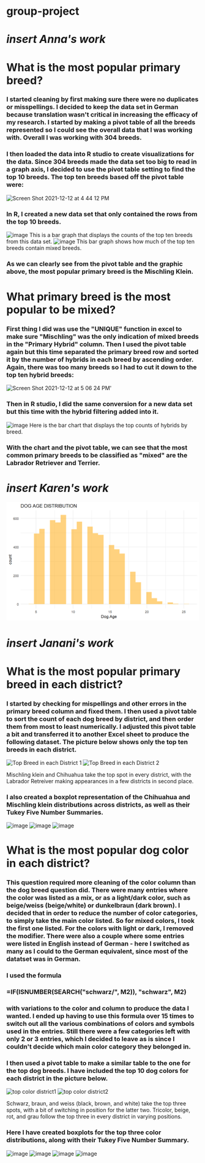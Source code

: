 # group-project
# *insert Anna's work*

# What is the most popular primary breed?
### I started cleaning by first making sure there were no duplicates or misspellings. I decided to keep the data set in German because translation wasn't critical in increasing the efficacy of my research. I started by making a pivot table of all the breeds represented so I could see the overall data that I was working with. Overall I was working with 304 breeds. 

### I then loaded the data into R studio to create visualizations for the data. Since 304 breeds made the data set too big to read in a graph axis, I decided to use the pivot table setting to find the top 10 breeds. The top ten breeds based off the pivot table were:
<img width="399" alt="Screen Shot 2021-12-12 at 4 44 12 PM" src="https://user-images.githubusercontent.com/91634200/145736587-6eded52e-7a58-46e6-a5c5-e0a791cb6b2a.png">

###  In R, I created a new data set that only contained the rows from the top 10 breeds. 
![image](https://user-images.githubusercontent.com/91634200/145736871-3bbdb87b-f23c-4ee7-bc40-b708308a47e2.png)
This is a bar graph that displays the counts of the top ten breeds from this data set. 
![image](https://user-images.githubusercontent.com/91634200/145738010-1c98ac88-81bc-4c07-911a-9982e8cdb112.png)
This bar graph shows how much of the top ten breeds contain mixed breeds.
### As we can clearly see from the pivot table and the graphic above, the most popular primary breed is the Mischling Klein. 

# What primary breed is the most popular to be mixed?
### First thing I did was use the "UNIQUE" function in excel to make sure "Mischling" was the only indication of mixed breeds in the "Primary Hybrid" column. Then I used the pivot table again but this time separated the primary breed row and sorted it by the number of hybrids in each breed by ascending order. Again, there was too many breeds so I had to cut it down to the top ten hybrid breeds:  
<img width="399" alt="Screen Shot 2021-12-12 at 5 06 24 PM" src="https://user-images.githubusercontent.com/91634200/145737551-e8ccea3d-00a3-45c7-b52c-b98e4a2453ef.png">'
### Then in R studio, I did the same conversion for a new data set but this time with the hybrid filtering added into it.
![image](https://user-images.githubusercontent.com/91634200/145737642-86831f69-3cab-4ebf-b617-128caffecd41.png)
Here is the bar chart that displays the top counts of hybrids by breed.
### With the chart and the pivot table, we can see that the most common primary breeds to be classified as "mixed" are the Labrador Retriever and Terrier. 



# *insert Karen's work*
![image](https://github.com/kmj333/group-project/blob/main/agedist.png)

# *insert Janani's work*
# What is the most popular primary breed in each district?
### I started by checking for mispellings and other errors in the primary breed column and fixed them. I then used a pivot table to sort the count of each dog breed by district, and then order them from most to least numerically. I adjusted this pivot table a bit and transferred it to another Excel sheet to produce the following dataset. The picture below shows only the top ten breeds in each district. 

![Top Breed in each District 1](https://user-images.githubusercontent.com/91508008/145883698-5d9d54dc-b491-4159-a193-c1b31b2e54cb.JPG)
![Top Breed in each District 2](https://user-images.githubusercontent.com/91508008/145883769-bc75c62b-2257-4851-9aee-496a5a2f0cc2.JPG)

Mischling klein and Chihuahua take the top spot in every district, with the Labrador Retreiver making appearances in a few districts in second place.

### I also created a boxplot representation of the Chihuahua and Mischling klein distributions across districts, as well as their Tukey Five Number Summaries. 

![image](https://user-images.githubusercontent.com/91508008/145884549-8519cb61-d15f-4197-bf44-f7d920a656fa.png)
![image](https://user-images.githubusercontent.com/91508008/146235179-d3814ed9-59a0-4a4f-a1fe-fcf36d2ceed8.png)
![image](https://user-images.githubusercontent.com/91508008/145890210-3bc7cb18-301b-41c2-8cc8-5fa5856c722f.png)


# What is the most popular dog color in each district?
### This question required more cleaning of the color column than the dog breed question did. There were many entries where the color was listed as a mix, or as a light/dark color, such as beige/weiss (beige/white) or dunkelbraun (dark brown). I decided that in order to reduce the number of color categories, to simply take the main color listed. So for mixed colors, I took the first one listed. For the colors with light or dark, I removed the modifier. There were also a couple where some entries were listed in English instead of German - here I switched as many as I could to the German equivalent, since most of the datatset was in German.

### I used the formula 

### =IF(ISNUMBER(SEARCH("schwarz/", M2)), "schwarz",  M2)

### with variations to the color and column to produce the data I wanted. I ended up having to use this formula over 15 times to switch out all the various combinations of colors and symbols used in the entries. Still there were a few categories left with only 2 or 3 entries, which I decided to leave as is since I couldn't decide which main color category they belonged in. 

### I then used a pivot table to make a similar table to the one for the top dog breeds. I have included the top 10 dog colors for each district in the picture below.

![top color district1](https://user-images.githubusercontent.com/91508008/145887418-91e9455b-a11a-4416-a2c3-6da02d6e9cd9.JPG)
![top color district2](https://user-images.githubusercontent.com/91508008/145887440-4de199d2-c9be-4c29-bdaf-5da3c48ccff1.JPG)

Schwarz, braun, and weiss (black, brown, and white) take the top three spots, with a bit of switching in position for the latter two. Tricolor, beige, rot, and grau follow the top three in every district in varying positions. 

### Here I have created boxplots for the top three color distributions, along with their Tukey Five Number Summary.

![image](https://user-images.githubusercontent.com/91508008/145889554-7d4d4efd-6de7-4686-bee0-83c9673dddcd.png)
![image](https://user-images.githubusercontent.com/91508008/145889575-6cbccb06-289b-4da1-b5db-3dbdf9b89769.png)
![image](https://user-images.githubusercontent.com/91508008/145889589-119d61da-561e-4195-ac96-11b5da7cb8b4.png)
![image](https://user-images.githubusercontent.com/91508008/145890067-e856cbb4-3f69-4cd0-99f0-55d789bde680.png)









